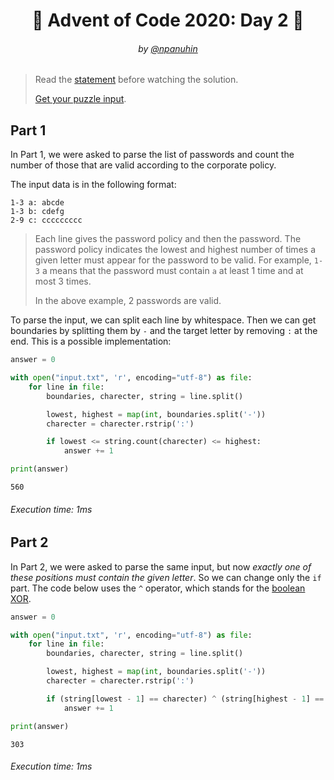<h1 align="center">🎄 Advent of Code 2020: Day 2 🎄</h1>
<h6 align="center">by <a href="https://github.com/npanuhin">@npanuhin</a></h6>

> Read the [statement](https://adventofcode.com/2020/day/2 "Visit adventofcode.com/2020/day/2") before watching the solution.
>
> [Get your puzzle input](https://adventofcode.com/2020/day/2/input "Open adventofcode.com/2020/day/2/input").


## Part 1

In Part 1, we were asked to parse the list of passwords and count the number of those that are valid according to the corporate policy.

The input data is in the following format:
```
1-3 a: abcde
1-3 b: cdefg
2-9 c: ccccccccc
```

> Each line gives the password policy and then the password. The password policy indicates the lowest and highest number of times a given letter must appear for the password to be valid. For example, `1-3` a means that the password must contain `a` at least 1 time and at most 3 times.
>
> In the above example, 2 passwords are valid.

To parse the input, we can split each line by whitespace. Then we can get boundaries by splitting them by `-` and the target letter by removing `:` at the end. This is a possible implementation:

<!-- Execute code: "part1.py" -->
```python
answer = 0

with open("input.txt", 'r', encoding="utf-8") as file:
    for line in file:
        boundaries, charecter, string = line.split()

        lowest, highest = map(int, boundaries.split('-'))
        charecter = charecter.rstrip(':')

        if lowest <= string.count(charecter) <= highest:
            answer += 1

print(answer)
```
```
560
```
###### Execution time: 1ms

## Part 2

In Part 2, we were asked to parse the same input, but now *exactly one of these positions must contain the given letter*. So we can change only the `if` part. The code below uses the `^` operator, which stands for the [boolean XOR](https://en.wikipedia.org/wiki/Exclusive_or "Visit Wikipedia:Exclusive_or ").

<!-- Execute code: "part2.py" -->
```python
answer = 0

with open("input.txt", 'r', encoding="utf-8") as file:
    for line in file:
        boundaries, charecter, string = line.split()

        lowest, highest = map(int, boundaries.split('-'))
        charecter = charecter.rstrip(':')

        if (string[lowest - 1] == charecter) ^ (string[highest - 1] == charecter):
            answer += 1

print(answer)
```
```
303
```
###### Execution time: 1ms
